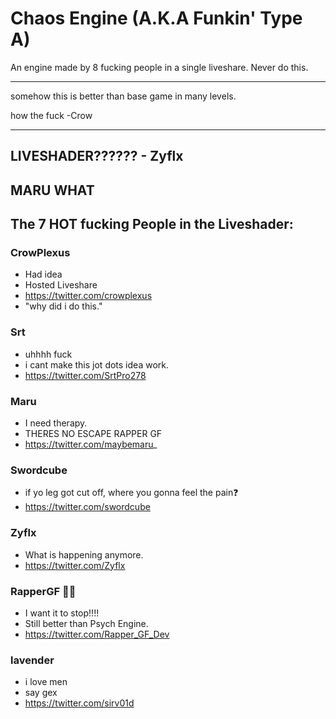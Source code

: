 # Chaos Engine (A.K.A Funkin' Type A)

An engine made by 8 fucking people in a single liveshare.
Never do this.

---

somehow this is better than base game in many levels.

how the fuck -Crow

---

## LIVESHADER?????? - Zyflx
## MARU WHAT
## The 7 HOT fucking People in the Liveshader:
### CrowPlexus
 - Had idea
 - Hosted Liveshare
 - https://twitter.com/crowplexus
 - "why did i do this."
### Srt
- uhhhh fuck
- i cant make this jot dots idea work.
- https://twitter.com/SrtPro278
### Maru
- I need therapy.
- THERES NO ESCAPE RAPPER GF
- https://twitter.com/maybemaru_
### Swordcube
- if yo leg got cut off, where you gonna feel the pain❓
- https://twitter.com/swordcube
### Zyflx
- What is happening anymore.
- https://twitter.com/Zyflx
### RapperGF 👨‍🦲
- I want it to stop!!!!
- Still better than Psych Engine.
- https://twitter.com/Rapper_GF_Dev
### lavender
 - i love men
 - say gex
 - https://twitter.com/sirv01d